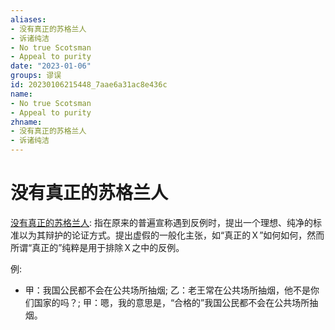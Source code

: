 ```yaml
---
aliases:
- 没有真正的苏格兰人
- 诉诸纯洁
- No true Scotsman
- Appeal to purity
date: "2023-01-06"
groups: 谬误
id: 20230106215448_7aae6a31ac8e436c
name:
- No true Scotsman
- Appeal to purity
zhname:
- 没有真正的苏格兰人
- 诉诸纯洁
---
```


# 没有真正的苏格兰人

[没有真正的苏格兰人](https://zh.wikipedia.org/wiki/%E6%B2%92%E6%9C%89%E7%9C%9F%E6%AD%A3%E7%9A%84%E8%98%87%E6%A0%BC%E8%98%AD%E4%BA%BA): 指在原来的普遍宣称遇到反例时，提出一个理想、纯净的标准以为其辩护的论证方式。提出虚假的一般化主张，如“真正的Ｘ”如何如何，然而所谓“真正的”纯粹是用于排除Ｘ之中的反例。

例:
- 甲：我国公民都不会在公共场所抽烟; 乙：老王常在公共场所抽烟，他不是你们国家的吗？; 甲：嗯，我的意思是，“合格的”我国公民都不会在公共场所抽烟。